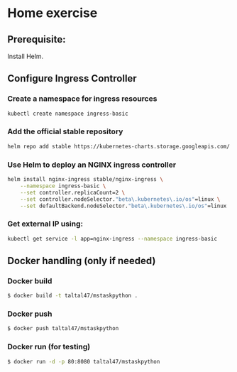 # Home exercise
## Prerequisite:
Install Helm.

## Configure Ingress Controller
### Create a namespace for ingress resources
```sh
kubectl create namespace ingress-basic
```

### Add the official stable repository
```sh
helm repo add stable https://kubernetes-charts.storage.googleapis.com/
```

### Use Helm to deploy an NGINX ingress controller
```sh
helm install nginx-ingress stable/nginx-ingress \
    --namespace ingress-basic \
    --set controller.replicaCount=2 \
    --set controller.nodeSelector."beta\.kubernetes\.io/os"=linux \
    --set defaultBackend.nodeSelector."beta\.kubernetes\.io/os"=linux
```

### Get external IP using:
```sh
kubectl get service -l app=nginx-ingress --namespace ingress-basic
```

## Docker handling (only if needed)
### Docker build
```sh
$ docker build -t taltal47/mstaskpython .
```

### Docker push
```sh
$ docker push taltal47/mstaskpython
```

### Docker run (for testing)
```sh
$ docker run -d -p 80:8080 taltal47/mstaskpython
```

